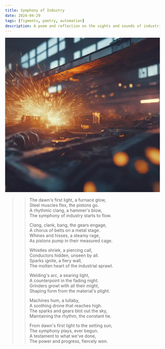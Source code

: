 ```yaml
---
title: Symphony of Industry
date: 2024-04-29
tags: [figments, poetry, automation]
description: A poem and reflection on the sights and sounds of industrial progress and machinery.
---
```


![A complex and massive industrial chamber robotic arms, an assembly line, and welding sparks, all doused in cold blue light; generated with Imagen 3](/media/industry.webp)

>> The dawn's first light, a furnace glow,  
>> Steel muscles flex, the pistons go.  
>> A rhythmic clang, a hammer's blow,  
>> The symphony of industry starts to flow.  
>> 
>> Clang, clank, bang, the gears engage,  
>> A chorus of belts on a metal stage.  
>> Whines and hisses, a steamy rage,  
>> As pistons pump in their measured cage.  
>> 
>> Whistles shriek, a piercing call,  
>> Conductors hidden, unseen by all.  
>> Sparks ignite, a fiery wall,  
>> The molten heart of the industrial sprawl.  
>> 
>> Welding's arc, a searing light,  
>> A counterpoint in the fading night.  
>> Grinders growl with all their might,  
>> Shaping form from the material's plight.  
>> 
>> Machines hum, a lullaby,  
>> A soothing drone that reaches high.  
>> The sparks and gears blot out the sky,  
>> Maintaining the rhythm, the constant tie.  
>> 
>> From dawn's first light to the setting sun,  
>> The symphony plays, ever begun.  
>> A testament to what we've done,  
>> The power and progress, fiercely won.  